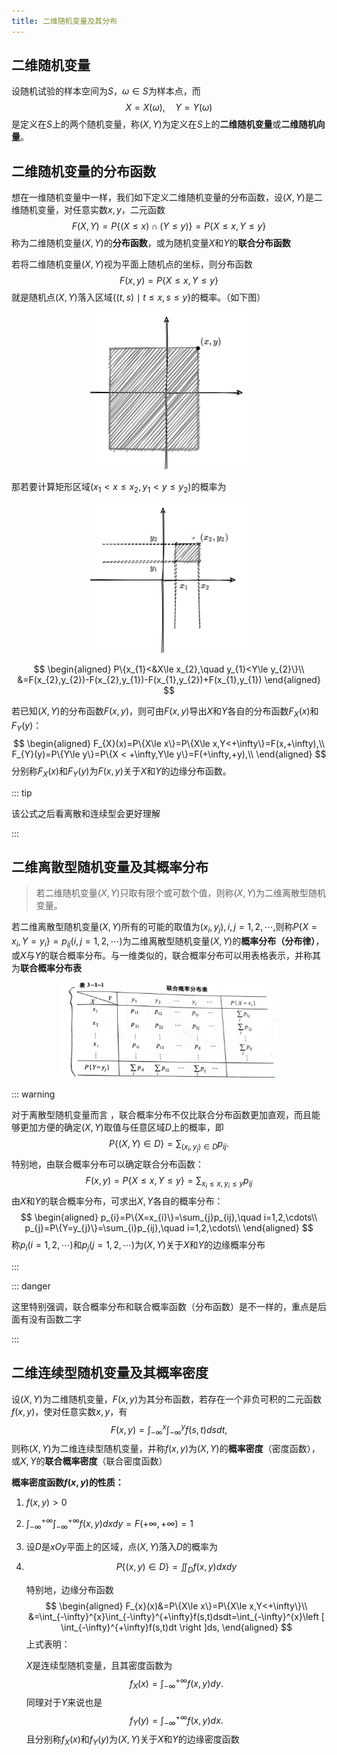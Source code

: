 ```yaml
---
title: 二维随机变量及其分布
---
```


## 二维随机变量

设随机试验的样本空间为$S$，$\omega\in S$为样本点，而
$$
X=X(\omega),\quad Y=Y(\omega)
$$
是定义在$S$上的两个随机变量，称$(X,Y)$为定义在$S$上的**二维随机变量**或**二维随机向量**。

## 二维随机变量的分布函数

想在一维随机变量中一样，我们如下定义二维随机变量的分布函数，设$(X,Y)$是二维随机变量，对任意实数$x,y$，二元函数
$$
F(X,Y)=P\{(X\le x)\cap(Y\le y)\}= P\{X\le x,Y\le y\}
$$
称为二维随机变量$(X,Y)$的**分布函数**，或为随机变量$X$和$Y$的**联合分布函数**

若将二维随机变量$(X,Y)$视为平面上随机点的坐标，则分布函数
$$
F(x,y)=P\{X\le x,Y\le y\}
$$
就是随机点$(X,Y)$落入区域$\{(t,s)\mid t\le x,s\le y\}$的概率。（如下图）

<div align=center>
<img src="./statistics8/two.png" style="width:50%" />
</div>

那若要计算矩形区域$(x_{1}<x\le x_{2},y_{1}<y\le y_{2})$的概率为

<div align=center>
<img src="./statistics8/arch.png" style="width:50%" />
</div>

$$
\begin{aligned}
P\{x_{1}<&X\le x_{2},\quad y_{1}<Y\le y_{2}\}\\
&=F(x_{2},y_{2})-F(x_{2},y_{1})-F(x_{1},y_{2})+F(x_{1},y_{1})
\end{aligned}
$$

若已知$(X,Y)$的分布函数$F(x,y)$，则可由$F(x,y)$导出$X$和$Y$各自的分布函数$F_{X}(x)$和$F_{Y}(y)$：
$$
\begin{aligned}
F_{X}(x)=P\{X\le x\}=P\{X\le x,Y<+\infty\}=F(x,+\infty),\\
F_{Y}(y)=P\{Y\le y\}=P\{X < +\infty,Y\le y\}=F(+\infty,+y),\\
\end{aligned}
$$
分别称$F_{X}(x)$和$F_{Y}(y)$为$F(x,y)$关于$X$和$Y$的边缘分布函数。

::: tip

该公式之后看离散和连续型会更好理解

:::

## 二维离散型随机变量及其概率分布

> 若二维随机变量$(X,Y)$只取有限个或可数个值，则称$(X,Y)$为二维离散型随机变量。

若二维离散型随机变量$(X,Y)$所有的可能的取值为$(x_{i},y_{j}),i,j=1,2,\cdots,$则称$P\{X=x_{i},Y=y_{i}\}=p_{ij}(i,j=1,2,\cdots)$为二维离散型随机变量$(X,Y)$的**概率分布（分布律）**，或$X$与$Y$的联合概率分布。与一维类似的，联合概率分布可以用表格表示，并称其为**联合概率分布表**

<div align=center>
<img src="./statistics8/lian.jpg" style="width:70%" />
</div>

::: warning

对于离散型随机变量而言 ，联合概率分布不仅比联合分布函数更加直观，而且能够更加方便的确定$(X,Y)$取值与任意区域$D$上的概率，即
$$
P\{(X,Y)\in D\}=\sum_{(x_{i},y_{j})\in D}p_{ij}.
$$
特别地，由联合概率分布可以确定联合分布函数：
$$
F(x,y)=P\{X\le x,Y\le y\}=\sum_{x_{i}\le x,y_{i}\le y}p_{ij}
$$
由$X$和$Y$的联合概率分布，可求出$X,Y$各自的概率分布：
$$
\begin{aligned}
p_{i}=P\{X=x_{i}\}=\sum_{j}p_{ij},\quad i=1,2,\cdots\\
p_{j}=P\{Y=y_{j}\}=\sum_{i}p_{ij},\quad i=1,2,\cdots\\
\end{aligned}
$$
称$p_{i}(i=1,2,\cdots)$和$p_{j}(j=1,2,\cdots)$为$(X,Y)$关于$X$和$Y$的边缘概率分布

::: 



::: danger

这里特别强调，联合概率分布和联合概率函数（分布函数）是不一样的，重点是后面有没有函数二字

:::

## 二维连续型随机变量及其概率密度

设$(X,Y)$为二维随机变量，$F(x,y)$为其分布函数，若存在一个非负可积的二元函数$f(x,y)$，使对任意实数$x,y$，有
$$
F(x,y)=\int_{-\infty}^{x}\int_{-\infty}^{y}f(s,t)dsdt,
$$
则称$(X,Y)$为二维连续型随机变量，并称$f(x,y)$为$(X,Y)$的**概率密度**（密度函数），或$X,Y$的**联合概率密度**（联合密度函数）

**概率密度函数$f(x,y)$的性质：**

1. $f(x,y)>0$
2. $\displaystyle \int_{-\infty}^{+\infty}\int_{-\infty}^{+\infty}f(x,y)dxdy=F(+\infty,+\infty)=1$

3. 设$D$是$xOy$平面上的区域，点$(X,Y)$落入$D$的概率为

4. $$
   P\{(x,y)\in D\}=\iint_{D}f(x,y)dxdy
   $$

   特别地，边缘分布函数
   $$
   \begin{aligned}
   F_{x}(x)&=P\{X\le x\}=P\{X\le x,Y<+\infty\}\\
   &=\int_{-\infty}^{x}\int_{-\infty}^{+\infty}f(s,t)dsdt=\int_{-\infty}^{x}\left [ \int_{-\infty}^{+\infty}f(s,t)dt \right ]ds, 
   \end{aligned}
   $$
   上式表明：

   $X$是连续型随机变量，且其密度函数为
   $$
   f_{X}(x)=\int_{-\infty}^{+\infty}f(x,y)dy.
   $$
   同理对于$Y$来说也是
   $$
   f_{Y}(y)=\int_{-\infty}^{+\infty}f(x,y)dx.
   $$
   且分别称$f_{X}(x)$和$f_{Y}(y)$为$(X,Y)$关于$X$和$Y$的边缘密度函数


